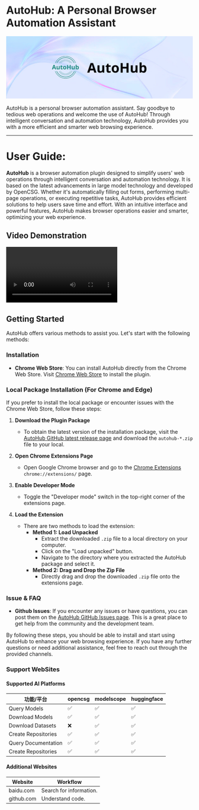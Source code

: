 # AutoHub: A Personal Browser Automation Assistant

<p align="center">
  <img src="./static/img/AutoHub.jpeg" alt="Logo" width="1000">
</p>

AutoHub is a personal browser automation assistant. Say goodbye to tedious web operations and welcome the use of AutoHub! Through intelligent conversation and automation technology, AutoHub provides you with a more efficient and smarter web browsing experience.

___

# User Guide:

**AutoHub** is a browser automation plugin designed to simplify users' web operations through intelligent conversation and automation technology. It is based on the latest advancements in large model technology and developed by OpenCSG. Whether it's automatically filling out forms, performing multi-page operations, or executing repetitive tasks, AutoHub provides efficient solutions to help users save time and effort. With an intuitive interface and powerful features, AutoHub makes browser operations easier and smarter, optimizing your web experience.

## Video Demonstration

<video src="https://github.com/user-attachments/assets/cd31a6a2-38d4-45ee-9c9d-5e6badd67c26" controls>
  <source src="https://github.com/user-attachments/assets/cd31a6a2-38d4-45ee-9c9d-5e6badd67c26" type="video/mp4">
  <img src="./static/img/videoframe_15996.png" alt="Video Frame" />
  Your browser does not support the video tag.
</video>

## Getting Started

AutoHub offers various methods to assist you. Let's start with the following methods:

### **Installation**

- **Chrome Web Store**: You can install AutoHub directly from the Chrome Web Store. Visit [Chrome Web Store](https://chromewebstore.google.com/detail/opencsg-autohub/nlolpocboolodbjkcakhdnnlhmlgpjgl?hl=zh-CN&utm_source=ext_sidebar) to install the plugin. 

### **Local Package Installation (For Chrome and Edge)**

If you prefer to install the local package or encounter issues with the Chrome Web Store, follow these steps:

1. **Download the Plugin Package**
   - To obtain the latest version of the installation package, visit the [AutoHub GitHub latest release page](https://github.com/OpenCSGs/AutoHub/releases/latest) and download the `autohub-*.zip` file to your local.

2. **Open Chrome Extensions Page**  
   - Open Google Chrome browser and go to the [Chrome Extensions](chrome://extensions/) `chrome://extensions/` page.

3. **Enable Developer Mode**
   - Toggle the "Developer mode" switch in the top-right corner of the extensions page.

4. **Load the Extension**
   - There are two methods to load the extension:
     - **Method 1: Load Unpacked**
       - Extract the downloaded `.zip` file to a local directory on your computer.
       - Click on the "Load unpacked" button.
       - Navigate to the directory where you extracted the AutoHub package and select it.
     - **Method 2: Drag and Drop the Zip File**
       - Directly drag and drop the downloaded `.zip` file onto the extensions page.

### **Issue & FAQ**

- **Github Issues**: If you encounter any issues or have questions, you can post them on the [AutoHub GitHub Issues page](https://github.com/OpenCSGs/AutoHub/issues). This is a great place to get help from the community and the development team.

By following these steps, you should be able to install and start using AutoHub to enhance your web browsing experience. If you have any further questions or need additional assistance, feel free to reach out through the provided channels.

### **Support WebSites**
#### Supported AI Platforms
| **功能/平台**         | **opencsg**     | **modelscope**      | **huggingface**     |
|----------------------|------------------|--------------------|----------------------|
| Query Models         | ✅              | ✅                 | ✅                  |
| Download Models      | ✅              | ✅                 | ✅                  |
| Download Datasets    | ❌              | ✅                 | ✅                  |
| Create Repositories  | ✅              | ✅                 | ✅                  |
| Query Documentation  | ✅              | ✅                 | ✅                  |
| Create Repositories  | ✅              | ✅                 | ✅                  |

#### **Additional  Websites**
| **Website**          | **Workflow**              |
|----------------------|-----------------------------|
| baidu.com            | Search for information.     |
| github.com           | Understand code.            |